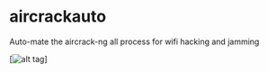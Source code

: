 # aircrackauto
Auto-mate the aircrack-ng all process for wifi hacking and jamming

[![alt tag](https://ih1.redbubble.net/image.1011560112.5108/st,small,507x507-pad,600x600,f8f8f8.jpg)]
